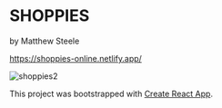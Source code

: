 # SHOPPIES

by Matthew Steele

https://shoppies-online.netlify.app/

![shoppies2](https://user-images.githubusercontent.com/68616411/104797904-a4156880-5787-11eb-894b-b73ea8ee391d.gif)

This project was bootstrapped with [Create React App](https://github.com/facebook/create-react-app).
